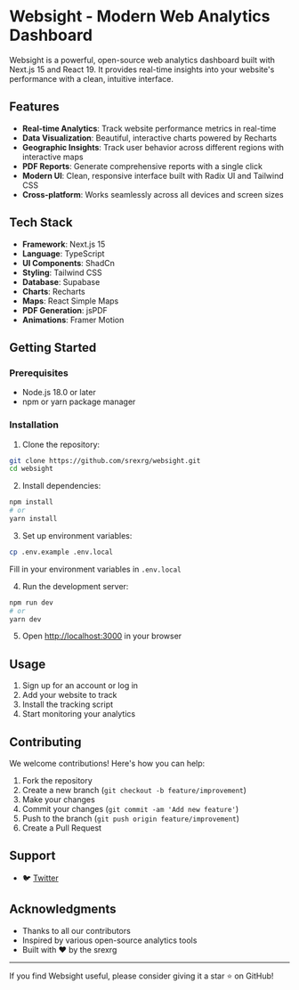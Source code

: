 # Websight - Modern Web Analytics Dashboard

Websight is a powerful, open-source web analytics dashboard built with Next.js 15 and React 19. It provides real-time insights into your website's performance with a clean, intuitive interface.



## Features

- **Real-time Analytics**: Track website performance metrics in real-time
- **Data Visualization**: Beautiful, interactive charts powered by Recharts
- **Geographic Insights**: Track user behavior across different regions with interactive maps
- **PDF Reports**: Generate comprehensive reports with a single click
- **Modern UI**: Clean, responsive interface built with Radix UI and Tailwind CSS
- **Cross-platform**: Works seamlessly across all devices and screen sizes

## Tech Stack

- **Framework**: Next.js 15
- **Language**: TypeScript
- **UI Components**: ShadCn
- **Styling**: Tailwind CSS
- **Database**: Supabase
- **Charts**: Recharts
- **Maps**: React Simple Maps
- **PDF Generation**: jsPDF
- **Animations**: Framer Motion

## Getting Started

### Prerequisites

- Node.js 18.0 or later
- npm or yarn package manager

### Installation

1. Clone the repository:
```bash
git clone https://github.com/srexrg/websight.git
cd websight
```

2. Install dependencies:
```bash
npm install
# or
yarn install
```

3. Set up environment variables:
```bash
cp .env.example .env.local
```
Fill in your environment variables in `.env.local`

4. Run the development server:
```bash
npm run dev
# or
yarn dev
```

5. Open [http://localhost:3000](http://localhost:3000) in your browser

## Usage

1. Sign up for an account or log in
2. Add your website to track
3. Install the tracking script
4. Start monitoring your analytics

## Contributing

We welcome contributions! Here's how you can help:

1. Fork the repository
2. Create a new branch (`git checkout -b feature/improvement`)
3. Make your changes
4. Commit your changes (`git commit -am 'Add new feature'`)
5. Push to the branch (`git push origin feature/improvement`)
6. Create a Pull Request




## Support

- 🐦 [Twitter](https://twitter.com/srexrg)

## Acknowledgments

- Thanks to all our contributors
- Inspired by various open-source analytics tools
- Built with ❤️ by the srexrg

---

If you find Websight useful, please consider giving it a star ⭐️ on GitHub!
